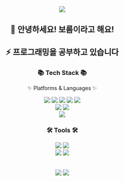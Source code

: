 
<div align=center>
	<img src="https://capsule-render.vercel.app/api?type=wave&color=auto&height=300&section=header&text=pporong's%20GitHub!&fontSize=90" />
</div>

<div align=center>
	<h2>👋 안녕하세요! 보름이라고 해요!</h2>
	<h2>⚡ 프로그래밍을 공부하고 있습니다</h2>
</div>

<div align=center>
	<h3>📚 Tech Stack 📚</h3>
	<p>✨ Platforms & Languages ✨</p>
</div>

<div align="center">
	<img src="https://img.shields.io/badge/Java-007396?style=flat&logo=Conda-Forge&logoColor=white" />
	<img src="https://img.shields.io/badge/HTML5-E34F26?style=flat&logo=HTML5&logoColor=white" />
	<img src="https://img.shields.io/badge/CSS3-1572B6?style=flat&logo=CSS3&logoColor=white" />
	<img src="https://img.shields.io/badge/JavaScript-F7DF1E?style=flat&logo=JavaScript&logoColor=white" />
	<img src="https://img.shields.io/badge/jQuery-0769AD?style=flat&logo=jQuery&logoColor=white" />
	<br>
	<img src="https://img.shields.io/badge/Spring-6DB33F?style=flat&logo=Spring&logoColor=white" />
	<img src="https://img.shields.io/badge/Mybatis-000000?style=flat&logo=Fluentd&logoColor=white" />
	<br>
	<img src="https://img.shields.io/badge/MySQL-4479A1?style=flat&logo=MySQL&logoColor=white" />
</div>

<div align=center>
	<h3>🛠 Tools 🛠</h3>
</div>

<div align=center>
	<img src="https://img.shields.io/badge/Visual%20Studio%20Code-007ACC?style=flat&logo=VisualStudioCode&logoColor=white" />
	<img src="https://img.shields.io/badge/Eclipse%20IDE-2C2255?style=flat&logo=EclipseIDE&logoColor=white" />
	<br>
	<img src="https://img.shields.io/badge/Tomcat-F8DC75?style=flat&logo=ApacheTomcat&logoColor=white" />
	<img src="https://img.shields.io/badge/GitHub-181717?style=flat&logo=GitHub&logoColor=white" />
</div>
<br>
<br>
<div align=center>
	<img src="https://github-readme-stats.vercel.app/api/top-langs/?username=pporong&layout=compact">
	<img src="https://github-readme-stats.vercel.app/api?username=pporong&show_icons=true">
</div>
